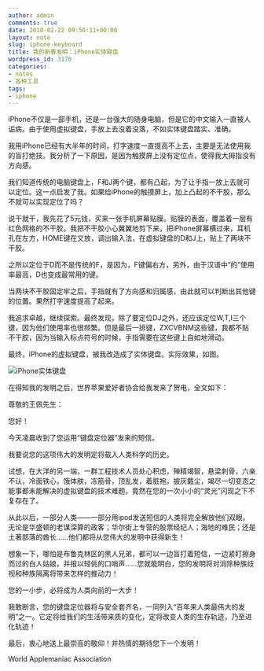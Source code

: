 ```yaml
---
author: admin
comments: true
date: 2010-02-22 09:50:11+00:00
layout: note
slug: iphone-keyboard
title: 我的新春发明：iPhone实体键盘
wordpress_id: 3170
categories:
- notes
- 各种工具
tags:
- iphone
---
```


iPhone不仅是一部手机，还是一台强大的随身电脑，但是它的中文输入一直被人诟病。由于使用虚拟键盘，手放上去没着没落，不如实体键盘踏实、准确。

我用iPhone已经有大半年的时间，打字速度一直提高不上去，主要是无法使用我的盲打绝技。我分析了一下原因，是因为触摸屏上没有定位点，使得我大拇指没有方向感。

我们知道传统的电脑键盘上，F和J两个键，都有凸起，为了让手指一放上去就可以定位。这一点启发了我。如果给iPhone的触摸屏上，加上凸起的不干胶，那么不就可以实现定位了吗？

说干就干，我先花了5元钱，买来一张手机屏幕贴膜。贴膜的表面，覆盖着一层有红色网格的不干胶。我把不干胶小心翼翼地剪下来，把iPhone屏幕横过来，耳机孔在左方，HOME键在又放，调出输入法，在虚拟键盘的D和J上，贴上了两块不干胶。

之所以定位于D而不是传统的F，是因为，F键偏右方，另外，由于汉语中“的”使用率最高，D也变成最常用的键。

当两块不干胶固定牢之后，手指就有了方向感和归属感，由此就可以判断出其他键的位置。果然打字速度提高了起来。

我追求卓越，继续探索。最终发现，除了要定位DJ之外，还应该定位W,T,I三个键，因为他们使用率也很频繁。但是最后一排键，ZXCVBNM这些键，我都不贴不干胶，因为当输入标点符号的时候，手指需要在这些键上自如地滑动。

最终，iPhone的虚拟键盘，被我改造成了实体键盘。实际效果，如图。

![iPhone实体键盘](http://img.ly/system/uploads/000/128/178/large_iPhone-keyboard-all.jpg?1266819570)

在得知我的发明之后，世界苹果爱好者协会给我发来了贺电，全文如下：

尊敬的王佩先生：
 
您好！
 
今天凌晨收到了您运用“键盘定位器”发来的短信。
 
我要说您的这项伟大的发明定将载入人类科学的历史。
 
试想，在大洋的另一端，一群工程技术人员处心积虑，殚精竭智，悬梁刺骨，六亲不认，冷面铁心，饿体肤，冻筋骨，顶乱发，着脏袍，披灰戴尘，竭尽一切变态之能事都未能解决的虚拟键盘的技术难题。竟然在您的一次小小的“灵光”闪现之下不复存在了。
 
从此以后，一部分人类——一部分用ipod发送短信的人类将完全解放他们双眼。无论是华盛顿的老谋深算的政客；华尔街上专营的股票经纪人；海地的难民；还是土著部落的酋长……他们都将从您伟大的发明中获得新生！
 
想象一下，哪怕是布鲁克林区的黑人兄弟，都可以一边盲打着短信，一边紧盯擦身而过的白人姑娘，并报以轻佻的口哨声……您就能明白，您的发明将对消除种族歧视和种族隔离将带来怎样的推动力！
 
您的一小步，必将成为人类向前的一大步！
 
我敢断言，您的键盘定位器将与安全套齐名，一同列入“百年来人类最伟大的发明”之一。它定将给我们的生活带来质的变化，定将改变人类的生存轨迹，乃至进化轨迹！
 
最后，衷心地送上最崇高的敬仰！并热情的期待您下一个发明！

World Applemaniac Association
